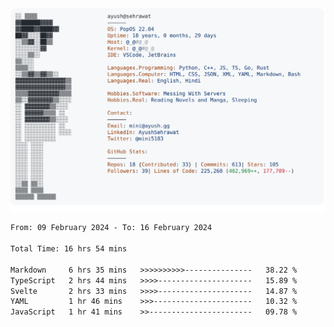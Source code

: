 <a href="https://github.com/AyushSehrawat/AyushSehrawat">
  <picture>
    <source media="(prefers-color-scheme: dark)" srcset="https://raw.githubusercontent.com/AyushSehrawat/AyushSehrawat/main/dark_mode.svg">
    <img alt="Andrew Grant's GitHub Profile README" src="https://raw.githubusercontent.com/AyushSehrawat/AyushSehrawat/main/light_mode.svg">
  </picture>
</a>

<!--START_SECTION:waka-->

```txt
From: 09 February 2024 - To: 16 February 2024

Total Time: 16 hrs 54 mins

Markdown     6 hrs 35 mins   >>>>>>>>>>---------------   38.22 %
TypeScript   2 hrs 44 mins   >>>>---------------------   15.89 %
Svelte       2 hrs 33 mins   >>>>---------------------   14.87 %
YAML         1 hr 46 mins    >>>----------------------   10.32 %
JavaScript   1 hr 41 mins    >>-----------------------   09.78 %
```

<!--END_SECTION:waka-->
